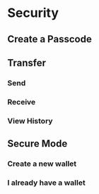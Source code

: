 # Security

## Create a Passcode

## Transfer

### Send

### Receive

### View History

## Secure Mode

### Create a new wallet

### I already have a wallet

